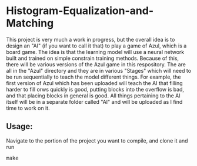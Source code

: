 # Histogram-Equalization-and-Matching
This project is very much a work in progress, but the overall idea is to design an "AI" (if you want to call it that) to play a game of Azul, which is a board game. The idea is that the learning model will use a neural network built and trained on simple constrain training methods. Because of this, there will be various versions of the Azul game in this respository. The are all in the "Azul" directory and they are in various "Stages" which will need to be run sequentially to teach the model different things. For example, the first version of Azul which has been uploaded will teach the AI that filling harder to fill orws quickly is good, putting blocks into the overflow is bad, and that placing blocks in general is good. All things pertaining to the AI itself will be in a separate folder called "AI" and will be uploaded as I find time to work on it.  

## Usage:
Navigate to the portion of the project you want to compile, and clone it and run
<pre>
make
